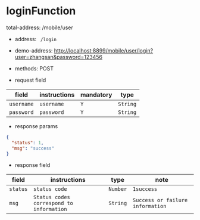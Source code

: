 # loginFunction

 total-address: /mobile/user
* address: ` /login`
* demo-address: [http://localhost:8899/mobile/user/login?user=zhangsan&password=123456](http://localhost:8899/mobile/user/login?user=zhangsan&password=123456)
* methods: POST

* request field

|field|instructions|mandatory|type|
|---|---|---|---|
|`username`|`username`|`Y`|`String`|
|`password`|`password`|`Y`|`String`|

* response params

```json
{
  "status": 1,
  "msg": "success"
}
```

* response field

|field|instructions|type|note|
|---|---|---|---|
|`status`|`status code`|`Number`|`1success`|
|`msg`|`Status codes correspond to information`|`String`|`Success or failure information`|

